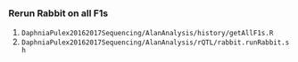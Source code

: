 ### Rerun Rabbit on all F1s
1. `DaphniaPulex20162017Sequencing/AlanAnalysis/history/getAllF1s.R`
2. `DaphniaPulex20162017Sequencing/AlanAnalysis/rQTL/rabbit.runRabbit.sh`
